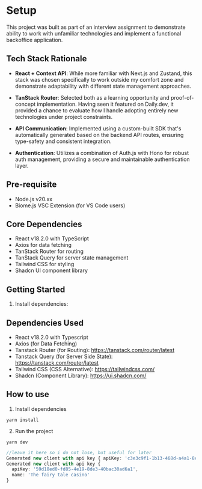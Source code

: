 # Setup

This project was built as part of an interview assignment to demonstrate ability to work with unfamiliar technologies and implement a functional backoffice application.

## Tech Stack Rationale

- **React + Context API**: While more familiar with Next.js and Zustand, this stack was chosen specifically to work outside my comfort zone and demonstrate adaptability with different state management approaches.

- **TanStack Router**: Selected both as a learning opportunity and proof-of-concept implementation. Having seen it featured on Daily.dev, it provided a chance to evaluate how I handle adopting entirely new technologies under project constraints.

- **API Communication**: Implemented using a custom-built SDK that's automatically generated based on the backend API routes, ensuring type-safety and consistent integration.

- **Authentication**: Utilizes a combination of Auth.js with Hono for robust auth management, providing a secure and maintainable authentication layer.

## Pre-requisite

- Node.js v20.xx
- Biome.js VSC Extension (for VS Code users)

## Core Dependencies

- React v18.2.0 with TypeScript
- Axios for data fetching
- TanStack Router for routing
- TanStack Query for server state management
- Tailwind CSS for styling
- Shadcn UI component library

## Getting Started

1. Install dependencies:

## Dependencies Used

- React v18.2.0 with Typescript
- Axios (for Data Fetching)
- Tanstack Router (for Routing): <https://tanstack.com/router/latest>
- Tanstack Query (for Server Side State): <https://tanstack.com/router/latest>
- Tailwind CSS (CSS Alternative): <https://tailwindcss.com/>
- Shadcn (Component Library): <https://ui.shadcn.com/>

## How to use

1. Install dependencies

```
yarn install
```

2. Run the project

```
yarn dev
```

```typescript
//leave it here so i do not lose, but useful for later
Generated new client with api key { apiKey: 'c3e3c9f1-1b13-468d-a4a1-8e17a72d8746', name: 'Web Client' }
Generated new client with api key {
  apiKey: '59d18ed0-fd85-4e19-8de3-40bac30ad6a1',
  name: 'The fairy tale casino'
}
```
